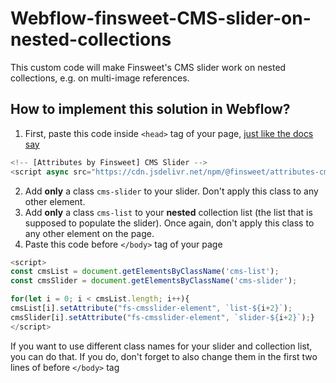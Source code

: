 # Webflow-finsweet-CMS-slider-on-nested-collections
This custom code will make Finsweet's CMS slider work on nested collections, e.g. on multi-image references.

## How to implement this solution in Webflow?
1. First, paste this code inside `<head>` tag of your page, [just like the docs say](https://www.finsweet.com/attributes/cms-slider "Finsweet docs") 
```javascript
<!-- [Attributes by Finsweet] CMS Slider -->
<script async src="https://cdn.jsdelivr.net/npm/@finsweet/attributes-cmsslider@1/cmsslider.js"></script>
```
2. Add **only** a class `cms-slider` to your slider. Don't apply this class to any other element.
3. Add **only** a class `cms-list` to your **nested** collection list (the list that is supposed to populate the slider). Once again, don't apply this class to any other element on the page.
4. Paste this code before `</body>` tag of your page
```javascript
<script>
const cmsList = document.getElementsByClassName('cms-list');
const cmsSlider = document.getElementsByClassName('cms-slider');

for(let i = 0; i < cmsList.length; i++){
cmsList[i].setAttribute("fs-cmsslider-element", `list-${i+2}`);
cmsSlider[i].setAttribute("fs-cmsslider-element", `slider-${i+2}`);}
</script>
```
If you want to use different class names for your slider and collection list, you can do that. If you do, don't forget to also change them in the first two lines of before `</body>` tag <script>, to match with your new class names.

You **do not need** to add custom atrributes to slider and collection list in Webflow, the script will do that for you. If you do add them, this solution will still work.
